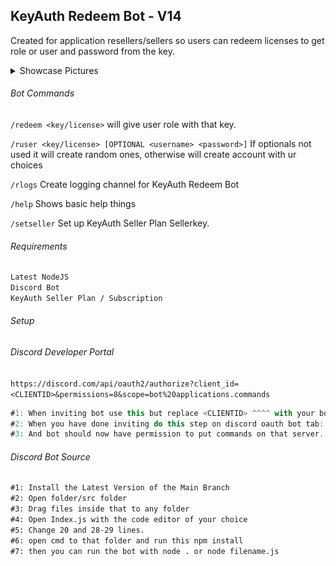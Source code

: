 ## KeyAuth Redeem Bot - V14

Created for application resellers/sellers so users can redeem licenses to get role or user and password from the key.

<details>
<summary>Showcase Pictures</summary>
  
![](photos/pic4.png "Logs")
![](photos/pic1.png "When user redeemed")
![](photos/pic2.png "License redeemed")
![](photos/pic3.png "Logging enabled")
</details>

###### Bot Commands
`/redeem <key/license>` will give user role with that key.

`/ruser <key/license> [OPTIONAL <username> <password>]` If optionals not used it will create random ones, otherwise will create account with ur choices

`/rlogs` Create logging channel for KeyAuth Redeem Bot

`/help` Shows basic help things

`/setseller` Set up KeyAuth Seller Plan Sellerkey.

###### Requirements

```md
Latest NodeJS
Discord Bot
KeyAuth Seller Plan / Subscription
```

###### Setup

###### Discord Developer Portal
`https://discord.com/api/oauth2/authorize?client_id=<CLIENTID>&permissions=8&scope=bot%20applications.commands`
```js
#1: When inviting bot use this but replace <CLIENTID> ^^^^ with your bot ID
#2: When you have done inviting do this step on discord oauth bot tab: https://i.imgur.com/lZvyONH.png
#3: And bot should now have permission to put commands on that server.
```

###### Discord Bot Source
```md
#1: Install the Latest Version of the Main Branch
#2: Open folder/src folder
#3: Drag files inside that to any folder
#4: Open Index.js with the code editor of your choice
#5: Change 20 and 28-29 lines.
#6: open cmd to that folder and run this npm install
#7: then you can run the bot with node . or node filename.js
```
